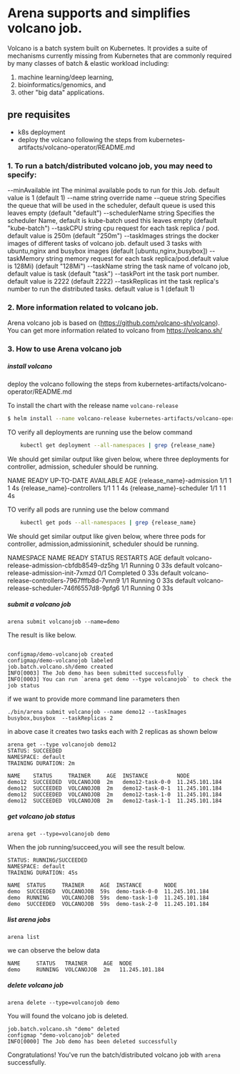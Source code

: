 
# Arena supports and simplifies volcano job. 

Volcano is a batch system built on Kubernetes. It provides a suite of mechanisms currently missing from
Kubernetes that are commonly required by many classes of batch & elastic workload including:

1. machine learning/deep learning,
2. bioinformatics/genomics, and 
3. other "big data" applications.

## pre requisites

- k8s deployment
- deploy the volcano following the steps from kubernetes-artifacts/volcano-operator/README.md 

### 1. To run a batch/distributed volcano job, you may need to specify:
--minAvailable int       The minimal available pods to run for this Job. default value is 1 (default 1)
--name string            override name
--queue string           Specifies the queue that will be used in the scheduler, default queue is used this leaves empty (default "default")
--schedulerName string   Specifies the scheduler Name, default  is kube-batch used this leaves empty (default "kube-batch")
--taskCPU string         cpu request for each task replica / pod. default value is 250m (default "250m")
--taskImages strings     the docker images of different tasks of volcano job. default used 3 tasks with ubuntu,nginx and busybox images (default [ubuntu,nginx,busybox])
--taskMemory string      memory request for each task replica/pod.default value is 128Mi) (default "128Mi")
--taskName string        the task name of volcano job, default value is task (default "task")
--taskPort int           the task port number. default value is 2222 (default 2222)
--taskReplicas int       the task replica's number to run the distributed tasks. default value is 1 (default 1)

### 2. More information related to volcano job. 

Arena volcano job is based on (https://github.com/volcano-sh/volcano).
You can get more information related to volcano from https://volcano.sh/

### 3. How to use Arena volcano job

##### install volcano
 
deploy the volcano following the steps from kubernetes-artifacts/volcano-operator/README.md 

To install the chart with the release name `volcano-release`

```bash
$ helm install --name volcano-release kubernetes-artifacts/volcano-operator
```

TO verify all deployments are running use the below command

```bash
    kubectl get deployment --all-namespaces | grep {release_name}
```
We should get similar output like given below, where three deployments for controller, admission, scheduler should be running.


NAME                       READY  UP-TO-DATE  AVAILABLE  AGE
{release_name}-admission    1/1    1           1          4s
{release_name}-controllers  1/1    1           1          4s
{release_name}-scheduler    1/1    1           1          4s

TO verify all pods are running use the below command

```bash
    kubectl get pods --all-namespaces | grep {release_name}
```

We should get similar output like given below, where three pods for controller, admission,admissioninit, scheduler should be running.

NAMESPACE     NAME                                          READY    STATUS             RESTARTS   AGE
default       volcano-release-admission-cbfdb8549-dz5hg      1/1     Running            0          33s
default       volcano-release-admission-init-7xmzd           0/1     Completed          0          33s
default       volcano-release-controllers-7967fffb8d-7vnn9   1/1     Running            0          33s
default       volcano-release-scheduler-746f6557d8-9pfg6     1/1     Running            0          33s


##### submit a volcano job 
```$xslt
arena submit volcanojob --name=demo 
```

The result is like below.
```$xslt

configmap/demo-volcanojob created
configmap/demo-volcanojob labeled
job.batch.volcano.sh/demo created
INFO[0003] The Job demo has been submitted successfully 
INFO[0003] You can run `arena get demo --type volcanojob` to check the job status 

```

if we want to provide more command line parameters then
```$xslt
./bin/arena submit volcanojob --name demo12 --taskImages busybox,busybox  --taskReplicas 2
```

in above case it creates two tasks each with 2 replicas  as shown below
```$xslt
arena get --type volcanojob demo12
STATUS: SUCCEEDED
NAMESPACE: default
TRAINING DURATION: 2m

NAME    STATUS     TRAINER     AGE  INSTANCE         NODE
demo12  SUCCEEDED  VOLCANOJOB  2m   demo12-task-0-0  11.245.101.184
demo12  SUCCEEDED  VOLCANOJOB  2m   demo12-task-0-1  11.245.101.184
demo12  SUCCEEDED  VOLCANOJOB  2m   demo12-task-1-0  11.245.101.184
demo12  SUCCEEDED  VOLCANOJOB  2m   demo12-task-1-1  11.245.101.184
```
##### get volcano job status 
```$xslt
arena get --type=volcanojob demo
```
When the job running/succeed,you will see the result below.
```$xslt
STATUS: RUNNING/SUCCEEDED
NAMESPACE: default
TRAINING DURATION: 45s

NAME  STATUS     TRAINER     AGE  INSTANCE       NODE
demo  SUCCEEDED  VOLCANOJOB  59s  demo-task-0-0  11.245.101.184
demo  RUNNING    VOLCANOJOB  59s  demo-task-1-0  11.245.101.184
demo  SUCCEEDED  VOLCANOJOB  59s  demo-task-2-0  11.245.101.184

```
##### list arena jobs 
```$xslt
arena list
```
we can observe the below data
```$xslt
NAME     STATUS   TRAINER     AGE  NODE
demo     RUNNING  VOLCANOJOB  2m   11.245.101.184
```

##### delete volcano job 
```$xslt
arena delete --type=volcanojob demo 
```
You will found the volcano job is deleted.
```$xslt
job.batch.volcano.sh "demo" deleted
configmap "demo-volcanojob" deleted
INFO[0000] The Job demo has been deleted successfully  
```

Congratulations! You've run the batch/distributed volcano job with `arena` successfully. 